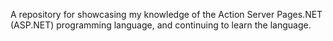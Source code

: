A repository for showcasing my knowledge of the Action Server Pages.NET (ASP.NET) programming language, and continuing to learn the language.
